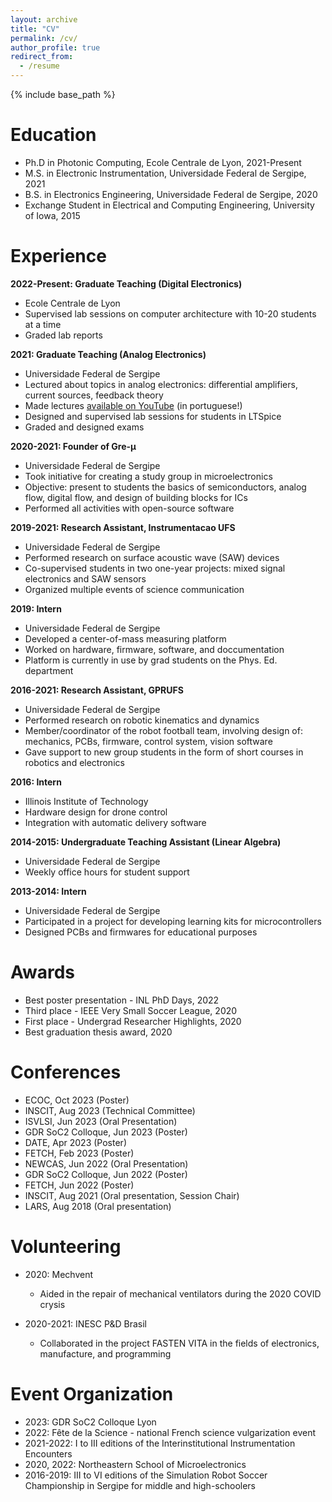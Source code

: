 ```yaml
---
layout: archive
title: "CV"
permalink: /cv/
author_profile: true
redirect_from:
  - /resume
---
```


{% include base_path %}

Education
======
* Ph.D in Photonic Computing, Ecole Centrale de Lyon, 2021-Present
* M.S. in Electronic Instrumentation, Universidade Federal de Sergipe, 2021
* B.S. in Electronics Engineering, Universidade Federal de Sergipe, 2020
* Exchange Student in Electrical and Computing Engineering, University of Iowa, 2015

Experience
======

**2022-Present: Graduate Teaching (Digital Electronics)**
  * Ecole Centrale de Lyon
  * Supervised lab sessions on computer architecture with 10-20 students at a time
  * Graded lab reports

**2021: Graduate Teaching (Analog Electronics)**
  * Universidade Federal de Sergipe
  * Lectured about topics in analog electronics: differential amplifiers, current sources, feedback theory
  * Made lectures [available on YouTube](https://www.youtube.com/channel/UCmMwbTV8kzDUHB0tbp-ktTw/videos) (in portuguese!)
  * Designed and supervised lab sessions for students in LTSpice
  * Graded and designed exams

**2020-2021: Founder of Gre-μ**
  * Universidade Federal de Sergipe
  * Took initiative for creating a study group in microelectronics
  * Objective: present to students the basics of semiconductors, analog flow, digital flow, and design of building blocks for ICs
  * Performed all activities with open-source software

**2019-2021: Research Assistant, Instrumentacao UFS**
  * Universidade Federal de Sergipe
  * Performed research on surface acoustic wave (SAW) devices
  * Co-supervised students in two one-year projects: mixed signal electronics and SAW sensors
  * Organized multiple events of science communication

**2019: Intern**
  * Universidade Federal de Sergipe
  * Developed a center-of-mass measuring platform
  * Worked on hardware, firmware, software, and doccumentation
  * Platform is currently in use by grad students on the Phys. Ed. department

**2016-2021: Research Assistant, GPRUFS**
  * Universidade Federal de Sergipe
  * Performed research on robotic kinematics and dynamics
  * Member/coordinator of the robot football team, involving design of: mechanics, PCBs, firmware, control system, vision software
  * Gave support to new group students in the form of short courses in robotics and electronics

**2016: Intern**
  * Illinois Institute of Technology
  * Hardware design for drone control
  * Integration with automatic delivery software

**2014-2015: Undergraduate Teaching Assistant (Linear Algebra)**
  * Universidade Federal de Sergipe
  * Weekly office hours for student support

**2013-2014: Intern**
  * Universidade Federal de Sergipe
  * Participated in a project for developing learning kits for microcontrollers
  * Designed PCBs and firmwares for educational purposes


Awards
======
* Best poster presentation - INL PhD Days, 2022
* Third place - IEEE Very Small Soccer League, 2020
* First place - Undergrad Researcher Highlights, 2020
* Best graduation thesis award, 2020

Conferences
======
* ECOC, Oct 2023 (Poster)
* INSCIT, Aug 2023 (Technical Committee)
* ISVLSI, Jun 2023 (Oral Presentation)
* GDR SoC2 Colloque, Jun 2023 (Poster)
* DATE, Apr 2023 (Poster)
* FETCH, Feb 2023 (Poster)
* NEWCAS, Jun 2022 (Oral Presentation)
* GDR SoC2 Colloque, Jun 2022 (Poster)
* FETCH, Jun 2022 (Poster)
* INSCIT, Aug 2021 (Oral presentation, Session Chair) 
* LARS, Aug 2018 (Oral presentation)
  
Volunteering
======
* 2020: Mechvent
  * Aided in the repair of mechanical ventilators during the 2020 COVID crysis

* 2020-2021: INESC P&D Brasil
  * Collaborated in the project FASTEN VITA in the fields of electronics, manufacture, and programming

Event Organization
======
* 2023: GDR SoC2 Colloque Lyon
* 2022: Fête de la Science - national French science vulgarization event
* 2021-2022: I to III editions of the Interinstitutional Instrumentation Encounters
* 2020, 2022: Northeastern School of Microelectronics
* 2016-2019: III to VI editions of the Simulation Robot Soccer Championship in Sergipe for middle and high-schoolers

